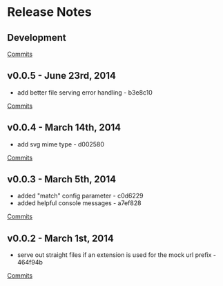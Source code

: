 # Release Notes

## Development

[Commits](https://github.com/jhudson8/gwm-dev-server/compare/v0.0.5...master)

## v0.0.5 - June 23rd, 2014
- add better file serving error handling - b3e8c10

[Commits](https://github.com/jhudson8/gwm-dev-server/compare/v0.0.4...v0.0.5)

## v0.0.4 - March 14th, 2014

- add svg mime type - d002580

[Commits](https://github.com/jhudson8/gwm-dev-server/compare/v0.0.3...v0.0.4)

## v0.0.3 - March 5th, 2014

- added "match" config parameter - c0d6229
- added helpful console messages - a7ef828

[Commits](https://github.com/jhudson8/gwm-dev-server/compare/v0.0.2...v0.0.3)

## v0.0.2 - March 1st, 2014

- serve out straight files if an extension is used for the mock url prefix - 464f94b

[Commits](https://github.com/jhudson8/gwm-dev-server/compare/v0.0.1...v0.0.2)
